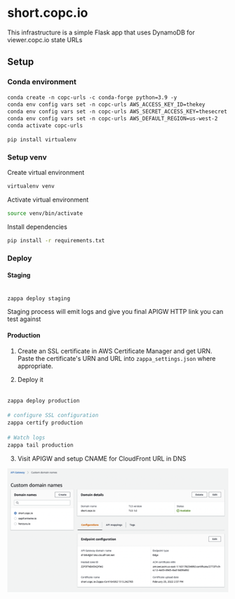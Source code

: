 # short.copc.io

This infrastructure is a simple Flask app that uses DynamoDB for viewer.copc.io state URLs


## Setup


### Conda environment

```
conda create -n copc-urls -c conda-forge python=3.9 -y
conda env config vars set -n copc-urls AWS_ACCESS_KEY_ID=thekey
conda env config vars set -n copc-urls AWS_SECRET_ACCESS_KEY=thesecret
conda env config vars set -n copc-urls AWS_DEFAULT_REGION=us-west-2
conda activate copc-urls

pip install virtualenv
```

### Setup venv

Create virtual environment
```sh
virtualenv venv
```
Activate virtual environment
```sh
source venv/bin/activate
```
Install dependencies
```sh
pip install -r requirements.txt
```

### Deploy

#### Staging

```sh

zappa deploy staging


```

Staging process will emit logs and give you final APIGW HTTP link you can test against

#### Production


1) Create an SSL certificate in AWS Certificate Manager and get URN. Paste the certificate's URN and URL
into ``zappa_settings.json`` where appropriate.


2) Deploy it

```sh

zappa deploy production

# configure SSL configuration
zappa certify production

# Watch logs
zappa tail production

```

3) Visit APIGW and setup CNAME for CloudFront URL in DNS

![alt text](docs/apigw-custom-domain.png "APIGW Custom Domain")
